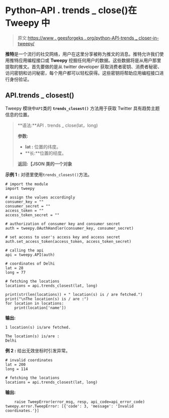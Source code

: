 # Python–API . trends _ close()在 Tweepy 中

> 原文:[https://www . geesforgeks . org/python-API-trends _ closer-in-tweepy/](https://www.geeksforgeeks.org/python-api-trends_closest-in-tweepy/)

**推特**是一个流行的社交网络，用户在这里分享被称为推文的消息。推特允许我们使用推特应用编程接口或 **Tweepy** 挖掘任何用户的数据。这些数据将是从用户那里提取的推文。首先要做的是从 twitter developer 获取消费者密钥、消费者秘密、访问密钥和访问秘密，每个用户都可以轻松获得。这些密钥将帮助应用编程接口进行身份验证。

## API.trends _ closest()

Tweepy 模块中`API`类的 **`trends_closest()`** 方法用于获取 Twitter 具有趋势主题信息的位置。

> **语法:**API . trends _ close(lat，long)
> 
> **参数:**
> 
> *   **lat :** 位置的纬度。
> *   **长:**位置的经度。
> 
> **返回:【JSON 类的一个对象**

**示例 1 :** 对德里使用`trends_closest()`方法。

```
# import the module
import tweepy

# assign the values accordingly
consumer_key = ""
consumer_secret = ""
access_token = ""
access_token_secret = ""

# authorization of consumer key and consumer secret
auth = tweepy.OAuthHandler(consumer_key, consumer_secret)

# set access to user's access key and access secret 
auth.set_access_token(access_token, access_token_secret)

# calling the api 
api = tweepy.API(auth)

# coordinates of Delhi
lat = 28
long = 77

# fetching the locations
locations = api.trends_closest(lat, long)

print(str(len(locations)) + " location(s) is / are fetched.")
print("\nThe location(s) is / are :")
for location in locations:
    print(location['name'])
```

**输出:**

```
1 location(s) is/are fetched.

The location(s) is/are :
Delhi

```

**例 2 :** 给出无效坐标时引发异常。

```
# invalid coordinates
lat = 200
long = 114

# fetching the locations
locations = api.trends_closest(lat, long)
```

**输出:**

```
    raise TweepError(error_msg, resp, api_code=api_error_code)
tweepy.error.TweepError: [{'code': 3, 'message': 'Invalid coordinates.'}]

```